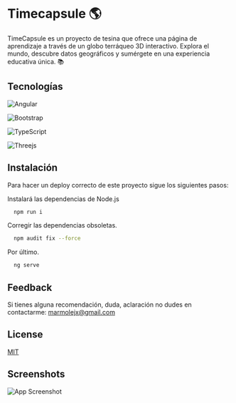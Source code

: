 
# Timecapsule 🌎

TimeCapsule es un proyecto de tesina que ofrece una página de aprendizaje a través de un globo terráqueo 3D interactivo. Explora el mundo, descubre datos geográficos y sumérgete en una experiencia educativa única. 📚





## Tecnologías

![Angular](https://img.shields.io/badge/angular-%23DD0031.svg?style=for-the-badge&logo=angular&logoColor=white)

![Bootstrap](https://img.shields.io/badge/bootstrap-%238511FA.svg?style=for-the-badge&logo=bootstrap&logoColor=white)

![TypeScript](https://img.shields.io/badge/typescript-%23007ACC.svg?style=for-the-badge&logo=typescript&logoColor=white)

![Threejs](https://img.shields.io/badge/threejs-black?style=for-the-badge&logo=three.js&logoColor=white)





## Instalación

Para hacer un deploy correcto de este proyecto sigue los siguientes pasos:

Instalará las dependencias de Node.js

```bash
  npm run i
```
Corregir las dependencias obsoletas.

```bash
  npm audit fix --force
```

Por último.

```bash
  ng serve
```





## Feedback

Si tienes alguna recomendación, duda, aclaración no dudes en contactarme: marmolejx@gmail.com






## License

[MIT](https://choosealicense.com/licenses/mit/)




## Screenshots

![App Screenshot](https://via.placeholder.com/468x300?text=App+Screenshot+Here)

